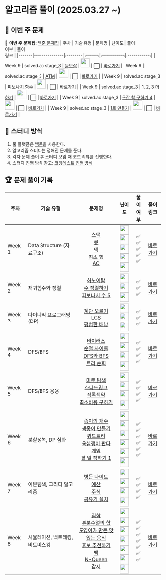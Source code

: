 # 알고리즘 풀이 (2025.03.27 ~)

## 📌 이번 주 문제

🔗 **이번 주 문제집:** [백준 문제집]()
| 주차  | 기술 유형     | 문제명  | 난이도 | 풀이<br>여부 | 풀이<br>링크 |
|-------|---------------|:--------:|:------:|:-----------:|:-----------:|
| Week 9 | solved.ac stage_3 | [듣보잡](https://www.acmicpc.net/problem/1764) | <img src="https://static.solved.ac/tier_small/7.svg" width="30" height="30"> | ⬜ | [바로가기](https://github.com/wonwookim/coding_test_study/tree/main/week_9/1764_%EB%93%A3%EB%B3%B4%EC%9E%A1) |
| Week 9 | solved.ac stage_3 | [ATM](https://www.acmicpc.net/problem/11399) | <img src="https://static.solved.ac/tier_small/7.svg" width="30" height="30"> | ⬜ | [바로가기](https://github.com/wonwookim/coding_test_study/tree/main/week_9/11399_ATM) |
| Week 9 | solved.ac stage_3 | [피보나치 함수](https://www.acmicpc.net/problem/1003) | <img src="https://static.solved.ac/tier_small/8.svg" width="30" height="30"> | ⬜ | [바로가기](https://github.com/wonwookim/coding_test_study/tree/main/week_9/1003_%ED%94%BC%EB%B3%B4%EB%82%98%EC%B9%98_%ED%95%A8%EC%88%98) |
| Week 9 | solved.ac stage_3 | [1, 2, 3 더하기](https://www.acmicpc.net/problem/9095) | <img src="https://static.solved.ac/tier_small/8.svg" width="30" height="30"> | ⬜ | [바로가기](https://github.com/wonwookim/coding_test_study/tree/main/week_9/9095_1%2C_2%2C_3_%EB%8D%94%ED%95%98%EA%B8%B0) |
| Week 9 | solved.ac stage_3 | [구간 합 구하기 4](https://www.acmicpc.net/problem/11659) | <img src="https://static.solved.ac/tier_small/8.svg" width="30" height="30"> | ⬜ | [바로가기](https://github.com/wonwookim/coding_test_study/tree/main/week_9/11659_%EA%B5%AC%EA%B0%84_%ED%95%A9_%EA%B5%AC%ED%95%98%EA%B8%B0_4) |
| Week 9 | solved.ac stage_3 | [1로 만들기](https://www.acmicpc.net/problem/1463) | <img src="https://static.solved.ac/tier_small/8.svg" width="30" height="30"> | ⬜ | [바로가기](https://github.com/wonwookim/coding_test_study/tree/main/week_9/1463_1%EB%A1%9C_%EB%A7%8C%EB%93%A4%EA%B8%B0) |

## 📌 스터디 방식
1. 풀 플랫폼은 [백준](https://www.acmicpc.net/)을 사용한다.
2. 알고리즘 스터디는 정해진 문제를 푼다.
3. 각자 문제 풀이 후 스터디 모임 때 코드 리뷰를 진행한다.
4. 스터디 진행 방식 참고: [코딩테스트 진행 방식](https://dev-dain.tistory.com/155)

## 🏆 문제 풀이 기록

| 주차  | 기술 유형           | 문제명  | 난이도 | 풀이<br>여부 | 풀이<br>링크 |
|-------|---------------------|:--------:|:------:|:-----------:|:-----------:|
| Week 1 | Data Structure (자료구조) | [스택](https://www.acmicpc.net/problem/10828)<br>[큐](https://www.acmicpc.net/problem/10845)<br>[덱](https://www.acmicpc.net/problem/10866)<br>[최소 힙](https://www.acmicpc.net/problem/1927)<br>[AC](https://www.acmicpc.net/problem/5430) | <img src="https://static.solved.ac/tier_small/7.svg" width="30" height="30"><br><img src="https://static.solved.ac/tier_small/7.svg" width="30" height="30"><br><img src="https://static.solved.ac/tier_small/7.svg" width="30" height="30"><br><img src="https://static.solved.ac/tier_small/9.svg" width="30" height="30"><br><img src="https://static.solved.ac/tier_small/11.svg" width="30" height="30"> | ✅<br>✅<br>✅<br>✅<br>✅ | [바로가기](https://github.com/wonwookim/coding_test_study/tree/main/week_1) |
| Week 2 | 재귀함수와 정렬 | [하노이탑](https://www.acmicpc.net/problem/1914)<br>[수 정렬하기](https://www.acmicpc.net/problem/2750)<br>[피보나치 수 5](https://www.acmicpc.net/problem/10870) | <img src="https://static.solved.ac/tier_small/11.svg" width="30" height="30"><br><img src="https://static.solved.ac/tier_small/4.svg" width="30" height="30"><br><img src="https://static.solved.ac/tier_small/4.svg" width="30" height="30"> | ✅<br>✅<br>✅ | [바로가기](https://github.com/wonwookim/coding_test_study/tree/main/week_2) |
| Week 3 | 다이나믹 프로그래밍(DP) | [계단 오르기](https://www.acmicpc.net/problem/2579)<br>[LCS](https://www.acmicpc.net/problem/9251)<br>[평범한 배낭](https://www.acmicpc.net/problem/12865) | <img src="https://static.solved.ac/tier_small/8.svg" width="30" height="30"><br><img src="https://static.solved.ac/tier_small/11.svg" width="30" height="30"><br><img src="https://static.solved.ac/tier_small/11.svg" width="30" height="30"> | ✅<br>✅<br>✅ | [바로가기](https://github.com/wonwookim/coding_test_study/tree/main/week_3) |
| Week 4 | DFS/BFS | [바이러스](https://www.acmicpc.net/problem/2606)<br>[순열 사이클](https://www.acmicpc.net/problem/10451)<br>[DFS와 BFS](https://www.acmicpc.net/problem/1260)<br>[트리 순회](https://www.acmicpc.net/problem/1991) | <img src="https://static.solved.ac/tier_small/8.svg" width="30" height="30"><br><img src="https://static.solved.ac/tier_small/8.svg" width="30" height="30"><br><img src="https://static.solved.ac/tier_small/9.svg" width="30" height="30"><br><img src="https://static.solved.ac/tier_small/10.svg" width="30" height="30"> | ✅<br>✅<br>✅<br>✅ | [바로가기](https://github.com/wonwookim/coding_test_study/tree/main/week_4)| 
| Week 5 | DFS/BFS 응용  | [미로 탐색](https://www.acmicpc.net/problem/2178)<br>[스타트링크](https://www.acmicpc.net/problem/5014)<br>[적록색약](https://www.acmicpc.net/problem/10026)<br>[최소비용 구하기](https://www.acmicpc.net/problem/1916) | <img src="https://static.solved.ac/tier_small/10.svg" width="30" height="30"><br><img src="https://static.solved.ac/tier_small/10.svg" width="30" height="30"><br><img src="https://static.solved.ac/tier_small/11.svg" width="30" height="30"><br><img src="https://static.solved.ac/tier_small/11.svg" width="30" height="30"> | ✅<br>✅<br>✅<br>✅ | [바로가기](https://github.com/wonwookim/coding_test_study/tree/main/week_5) |
| Week 6 | 분할정복, DP 심화  | [종이의 개수](https://www.acmicpc.net/problem/1780)<br>[색종이 만들기](https://www.acmicpc.net/problem/2630)<br>[쿼드트리](https://www.acmicpc.net/problem/1992)<br>[욕심쟁이 판다](https://www.acmicpc.net/problem/1937)<br>[게임](https://www.acmicpc.net/problem/1103)<br>[할 일 정하기 1](https://www.acmicpc.net/problem/1311) | <img src="https://static.solved.ac/tier_small/9.svg" width="30" height="30"><br><img src="https://static.solved.ac/tier_small/9.svg" width="30" height="30"><br><img src="https://static.solved.ac/tier_small/10.svg" width="30" height="30"><br><img src="https://static.solved.ac/tier_small/13.svg" width="30" height="30"><br><img src="https://static.solved.ac/tier_small/14.svg" width="30" height="30"><br><img src="https://static.solved.ac/tier_small/15.svg" width="30" height="30"> | ✅<br>✅<br>✅<br>✅<br>✅<br>✅ | [바로가기](https://github.com/wonwookim/coding_test_study/tree/main/week_6) |
| Week 7 | 이분탐색, 그리디 알고리즘  | [병든 나이트](https://www.acmicpc.net/problem/1783)<br>[예산](https://www.acmicpc.net/problem/2512)<br>[주식](https://www.acmicpc.net/problem/11501)<br>[공유기 설치](https://www.acmicpc.net/problem/2110) | <img src="https://static.solved.ac/tier_small/8.svg" width="30" height="30"><br><img src="https://static.solved.ac/tier_small/9.svg" width="30" height="30"><br><img src="https://static.solved.ac/tier_small/9.svg" width="30" height="30"><br><img src="https://static.solved.ac/tier_small/12.svg" width="30" height="30"> | ✅<br>✅<br>✅<br>✅ | [바로가기](https://github.com/wonwookim/coding_test_study/tree/main/week_7) |
| Week 8 | 시뮬레이션, 백트레킹, 비트마스킹  | [집합](https://www.acmicpc.net/problem/11723)<br>[부분수열의 합](https://www.acmicpc.net/problem/1182)<br>[도영이가 만든 맛있는 음식](https://www.acmicpc.net/problem/2961)<br>[후보 추천하기](https://www.acmicpc.net/problem/1713)<br>[뱀](https://www.acmicpc.net/problem/3190)<br>[N-Queen](https://www.acmicpc.net/problem/9663)<br>[감시](https://www.acmicpc.net/problem/15683) | <img src="https://static.solved.ac/tier_small/6.svg" width="30" height="30"><br><img src="https://static.solved.ac/tier_small/9.svg" width="30" height="30"><br><img src="https://static.solved.ac/tier_small/9.svg" width="30" height="30"><br><img src="https://static.solved.ac/tier_small/10.svg" width="30" height="30"><br><img src="https://static.solved.ac/tier_small/12.svg" width="30" height="30"><br><img src="https://static.solved.ac/tier_small/12.svg" width="30" height="30"><br><img src="https://static.solved.ac/tier_small/13.svg" width="30" height="30"> | ✅<br>✅<br>✅<br>✅<br>✅<br>✅<br>✅ | [바로가기](https://github.com/wonwookim/coding_test_study/tree/main/week_8) |



